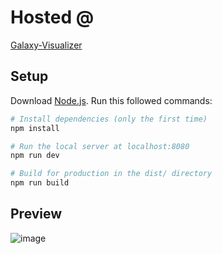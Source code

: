 # Hosted @
[Galaxy-Visualizer](https://galaxy-visualizer.vercel.app/)

## Setup
Download [Node.js](https://nodejs.org/en/download/).
Run this followed commands:

``` bash
# Install dependencies (only the first time)
npm install

# Run the local server at localhost:8080
npm run dev

# Build for production in the dist/ directory
npm run build
```

## Preview
![image](https://user-images.githubusercontent.com/89660252/160985588-1ec351ea-f088-4f27-9004-f6f6a0bb428e.png)
